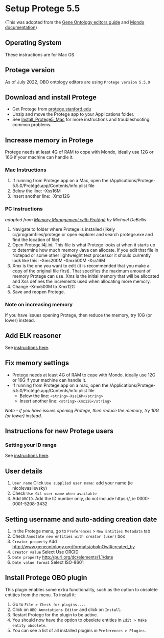 # Setup Protege 5.5

(This was adopted from the [Gene Ontology editors guide](http://wiki.geneontology.org/index.php/Protege5_5_setup_for_GO_Eds) and [Mondo documentation](https://mondo.readthedocs.io/en/latest/editors-guide/a-protege-setup/))

## Operating System
These instructions are for Mac OS

## Protege version
As of July 2022, OBO ontology editors are using `Protege version 5.5.0`

## Download and install Protege
- Get Protege from [protege.stanford.edu](https://protege.stanford.edu/)
- Unzip and move the Protege app to your Applications folder.
- See [Install_Protege5_Mac](https://protegewiki.stanford.edu/wiki/Install_Protege5_Mac) for more instructions and troubleshooting common problems.

## Increase memory in Protege

Protege needs at least 4G of RAM to cope with Mondo, ideally use 12G or 16G if your machine can handle it.

### Mac Instructions

1. If running from Protege.app on a Mac, open the /Applications/Protege-5.5.0/Protégé.app/Contents/info.plist file
1. Below the line: <string>-Xss16M</string>
1. Insert another line: <string>-Xmx12G</string>

### PC Instructions
_adapted from [Memory Management with Protégé](https://www.michaeldebellis.com/post/memory-management-with-prot%C3%A9g%C3%A9) by Michael DeBellis_

1. Navigate to folder where Protege is installed (likely c:/programfiles/protege or open explorer and search protege.exe and find the location of file)
1. Open Protege.l4j.ini. This file is what Protege looks at when it starts up to determine how much memory Java can allocate. If you edit that file in Notepad or some other lightweight text processor it should currently look like this: -Xms200M -Xmx500M -Xss16M
1. Xmx is the one you want to edit (it is recommended that you make a copy of the original file first). That specifies the maximum amount of memory Protege can use. Xms is the initial memory that will be allocated and Xss defines the increments used when allocating more memory. 
1. Change -Xmx500M to Xmx12G
1. Save and reopen Protege.

### Note on increasing memory 
If you have issues opening Protege, then reduce the memory, try 10G (or lower) instead.

## Add ELK reasoner
See [instructions here](https://oboacademy.github.io/obook/howto/installing-elk-in-protege/). 

## Fix memory settings
- Protege needs at least 4G of RAM to cope with Mondo, ideally use 12G or 16G if your machine can handle it.
- If running from Protege.app on a mac, open the /Applications/Protege-5.5.0/Protégé.app/Contents/info.plist file
  - Below the line: `<string>-Xss16M</string>`
  - Insert another line: `<string>-Xmx12G</string>`

_Note - if you have issues opening Protege, then reduce the memory, try 10G (or lower) instead._

## Instructions for new Protege users

### Setting your ID range
See [instructions here](https://oboacademy.github.io/obook/howto/idrange/).

## User details

1. `User name` Click `Use supplied user name:` add your name (ie nicolevasilevsky)
2. Check `Use Git user name when available`
3. Add `ORCID`. Add the ID number only, do not include https://, ie 0000-0001-5208-3432

## Setting username and auto-adding creation date

1. In the Protege menu, go to `Preferences` > `New Entities Metadata` tab
2. Check `Annotate new entities with creator (user)` box
3. `Creator property` Add http://www.geneontology.org/formats/oboInOwl#created_by
3. `Creator value` Select Use ORCID
4. `Date property` http://purl.org/dc/elements/1.1/date
5. `Date value format` Select ISO-8601

## Install Protege OBO plugin

This plugin enables some extra functionality, such as the option to obsolete entities from the menu. To install it:
1. Go to `File > Check for plugins...`.
2. Click on `OBO Annotations Editor` and click on `Install`.
3. Restart Protege for the plugin to be active.
4. You should now have the option to obsolete entities in `Edit > Make entity obsolete`.
5. You can see a list of all installed plugins in `Preferences > Plugins`.
